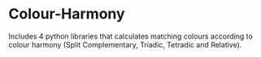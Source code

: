 # Colour-Harmony
Includes 4 python libraries that calculates matching colours according to colour harmony (Split Complementary, Triadic, Tetradic and Relative).
